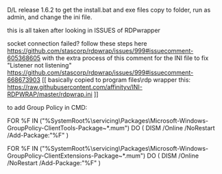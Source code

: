 D/L release 1.6.2 to get the install.bat and exe files
copy to folder, run as admin, and change the ini file.

this is all taken after looking in ISSUES of RDPwrapper

socket connection failed?
follow these steps here
https://github.com/stascorp/rdpwrap/issues/999#issuecomment-605368605
with the extra process of this comment for the INI file to fix "Listener not listening"
https://github.com/stascorp/rdpwrap/issues/999#issuecomment-668673903
[[ basically copied to program files\rdp wrapper this:
https://raw.githubusercontent.com/affinityv/INI-RDPWRAP/master/rdpwrap.ini ]]

to add Group Policy in CMD:

FOR %F IN ("%SystemRoot%\servicing\Packages\Microsoft-Windows-GroupPolicy-ClientTools-Package~*.mum") DO ( DISM /Online /NoRestart /Add-Package:"%F" )

FOR %F IN ("%SystemRoot%\servicing\Packages\Microsoft-Windows-GroupPolicy-ClientExtensions-Package~*.mum") DO ( DISM /Online /NoRestart /Add-Package:"%F" )
